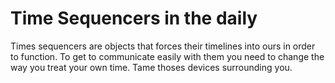# Time Sequencers in the daily

Times sequencers are objects that forces their timelines into ours in order to function. To get to communicate easily with them you need to change the way you treat your own time. Tame thoses devices surrounding you.